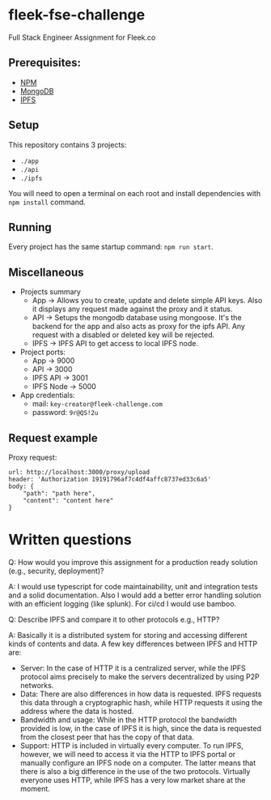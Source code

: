 # fleek-fse-challenge
Full Stack Engineer Assignment for Fleek.co

## Prerequisites:
- [NPM](https://docs.npmjs.com/downloading-and-installing-node-js-and-npm)
- [MongoDB](https://www.mongodb.com/try/download/community)
- [IPFS](https://docs.ipfs.io/install/ipfs-desktop/)

## Setup
This repository contains 3 projects:
- `./app`
- `./api`
- `./ipfs`

You will need to open a terminal on each root and install dependencies with `npm install` command.

## Running
Every project has the same startup command: `npm run start`.

## Miscellaneous
- Projects summary
	- App -> Allows you to create, update and delete simple API keys. Also it displays any request made against the proxy and it status.
	- API -> Setups the mongodb database using mongoose. It's the backend for the app and also acts as proxy for the ipfs API. Any request with a disabled or deleted key will be rejected.
	- IPFS -> IPFS API to get access to local IPFS node.
- Project ports:
	- App -> 9000
	- API -> 3000
	- IPFS API -> 3001
	- IPFS Node -> 5000
- App credentials:
	- mail: `key-creator@fleek-challenge.com`
	- password: `9r@QS!2u`

## Request example
Proxy request:
```
url: http://localhost:3000/proxy/upload
header: 'Authorization 19191796af7c4df4affc8737ed33c6a5'
body: {
    "path": "path here",
    "content": "content here"
}
```

# Written questions
Q: How would you improve this assignment for a production ready solution (e.g., security,
deployment)?

A: I would use typescript for code maintainability, unit and integration tests and a solid documentation. Also I would add a better error handling solution with an efficient logging (like splunk). For ci/cd I would use bamboo.

Q: Describe IPFS and compare it to other protocols e.g., HTTP?

A: Basically it is a distributed system for storing and accessing different kinds of contents and data.
A few key differences between IPFS and HTTP are:
- Server: In the case of HTTP it is a centralized server, while the IPFS protocol aims precisely to make the servers decentralized by using P2P networks.
- Data: There are also differences in how data is requested. IPFS requests this data through a cryptographic hash, while HTTP requests it using the address where the data is hosted.
- Bandwidth and usage: While in the HTTP protocol the bandwidth provided is low, in the case of IPFS it is high, since the data is requested from the closest peer that has the copy of that data.
- Support:  HTTP is included in virtually every computer. To run IPFS, however, we will need to access it via the HTTP to IPFS portal or manually configure an IPFS node on a computer. The latter means that there is also a big difference in the use of the two protocols. Virtually everyone uses HTTP, while IPFS has a very low market share at the moment.
